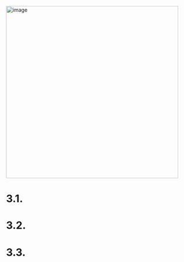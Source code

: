 <img width="471" alt="image" src="https://github.com/led156/TIL/assets/67251510/c0c92183-58fb-4c4f-9b24-881c75e30129">


# 3.1. 


# 3.2.


# 3.3.


